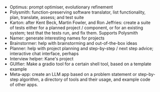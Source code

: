 - Optimus: prompt optimiser, evolutionary refinement
- Polysmith: function-preserving software translator, list functionality, plan, translate, assess; and test suite
- Karton: after Kent Beck, Martin Fowler, and Ron Jeffries: create a suite of tests either for a planned project / component, or for an existing system; test that the tests run, and fix them. Supports Polysmith
- Namer: generate interesting names for projects
- Brainstormer: help with brainstorming and out-of-the-box ideas
- Planner: help with project planning and step-by-step / next step advice; interactive chat interface, perhaps
- Interview helper: Kane's project
- GUIfier: Make a gradio tool for a certain shell tool, based on a template example
- Meta-app: create an LLM app based on a problem statement or step-by-step algorithm, a directory of tools and their usage, and example code of other apps.
